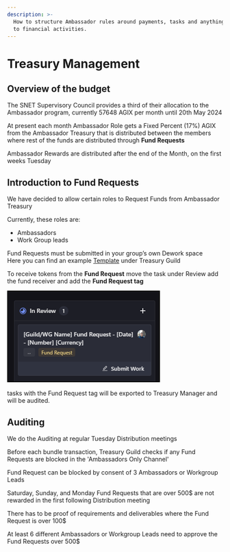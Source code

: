 ```yaml
---
description: >-
  How to structure Ambassador rules around payments, tasks and anything related
  to financial activities.
---
```


# Treasury Management

## Overview of the budget

The SNET Supervisory Council provides a third of their allocation to the Ambassador program, currently 57648 AGIX per month until 20th May 2024

At present each month Ambassador Role gets a Fixed Percent (17%) AGIX from the Ambassador Treasury that is distributed between the members where rest of the funds are distributed through **Fund Requests**

Ambassador Rewards are distributed after the end of the Month, on the first weeks Tuesday

## Introduction to Fund Requests

We have decided to allow certain roles to Request Funds from Ambassador Treasury

Currently, these roles are:

* Ambassadors&#x20;
* Work Group leads

Fund Requests must be submitted in your group’s own Dework space\
Here you can find an example [Template](https://app.dework.xyz/singularitynet-ambas/treasury-guild-87240/settings/templates?taskId=f9b09533-0b79-4e0e-9d8e-fe739a137fda) under Treasury Guild

To receive tokens from the **Fund Request** move the task under Review add the fund receiver and add the **Fund Request tag**

![](../.gitbook/assets/image.png)

tasks with the Fund Request tag will be exported to Treasury Manager and will be audited.

## Auditing

We do the Auditing at regular Tuesday Distribution meetings

Before each bundle transaction, Treasury Guild checks if any Fund Requests are blocked in the 'Ambassadors Only Channel'

Fund Request can be blocked by consent of 3 Ambassadors or Workgroup Leads

Saturday, Sunday, and Monday Fund Requests that are over 500$ are not rewarded in the first following Distribution meeting

There has to be proof of requirements and deliverables where the Fund Request is over 100$

At least 6 different Ambassadors or Workgroup Leads need to approve the Fund Requests over 500$
